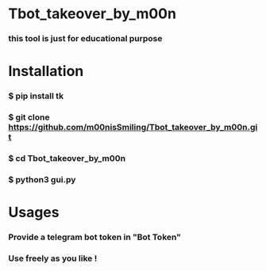 # Tbot_takeover_by_m00n
### this tool is just for educational purpose

# Installation

### $ pip install tk
### $ git clone https://github.com/m00nisSmiling/Tbot_takeover_by_m00n.git
### $ cd Tbot_takeover_by_m00n
### $ python3 gui.py

# Usages

### Provide a telegram bot token in "Bot Token"
### Use freely as you like !

